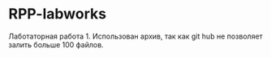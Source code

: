 # RPP-labworks

Лаботаторная работа 1.
Использован архив, так как 
git hub не позволяет залить больше 100 файлов.
